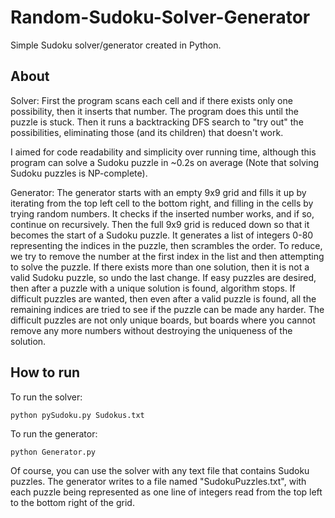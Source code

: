 # Random-Sudoku-Solver-Generator


Simple Sudoku solver/generator created in Python.

About
-----

Solver: First the program scans each cell and if there exists only one possibility, then it inserts that number. The program does this until the puzzle is stuck. Then it runs a backtracking DFS search to "try out" the possibilities, eliminating those (and its children) that doesn't work.

I aimed for code readability and simplicity over running time, although this program can solve a Sudoku puzzle in ~0.2s on average (Note that solving Sudoku puzzles is NP-complete).

Generator: The generator starts with an empty 9x9 grid and fills it up by iterating from the top left cell to the bottom right, and filling in the cells by trying random numbers. It checks if the inserted number works, and if so, continue on recursively. Then the full 9x9 grid is reduced down so that it becomes the start of a Sudoku puzzle. It generates a list of integers 0-80 representing the indices in the puzzle, then scrambles the order. To reduce, we try to remove the number at the first index in the list and then attempting to solve the puzzle. If there exists more than one solution, then it is not a valid Sudoku puzzle, so undo the last change. If easy puzzles are desired, then after a puzzle with a unique solution is found, algorithm stops. If difficult puzzles are wanted, then even after a valid puzzle is found, all the remaining indices are tried to see if the puzzle can be made any harder. The difficult puzzles are not only unique boards, but boards where you cannot remove any more numbers without destroying the uniqueness of the solution.

How to run
----------
To run the solver:

    python pySudoku.py Sudokus.txt

To run the generator:

    python Generator.py

Of course, you can use the solver with any text file that contains Sudoku puzzles.
The generator writes to a file named "SudokuPuzzles.txt", with each puzzle being represented as one line of integers read from the top left to the bottom right of the grid.
